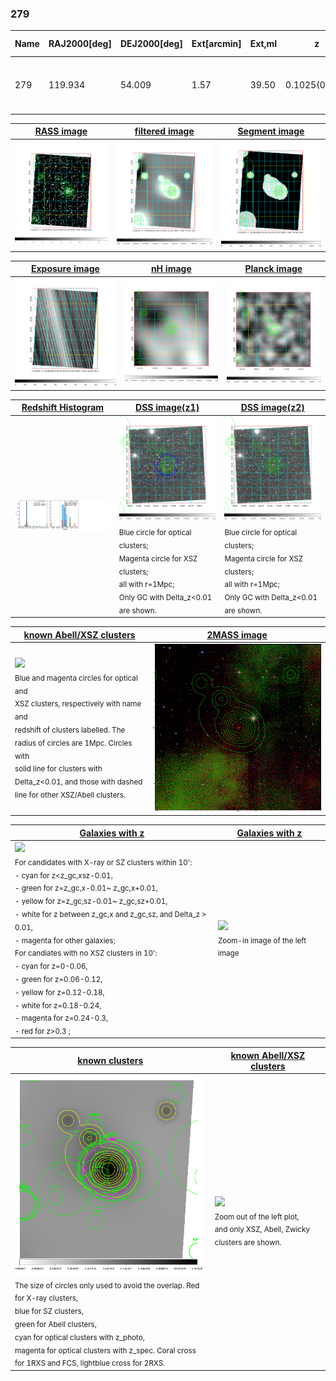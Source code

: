 <div STYLE="page-break-after: always;"></div>

### 279

|Name|RAJ2000[deg]|DEJ2000[deg] |Ext[arcmin]| Ext,ml | z | z_src| C|GC(XSZ,Delta_z<0.01)| GC(OPT,Delta_z<0.01)|GC| R_sig[arcmin] | R500[arcmin] | R500[Mpc]| CRsig[c/s] | CR500[c/s] |L500[1E44 erg/s]|F500[1E-12 erg/s/cm^2]| M500[1E14 Msun]|Tx[keV]|Cnt_sig|Beta|Rc[arcmin]|Comment|Alias|
|---|---|---|---|---|---|------|---|--------|---------|----------|---|---|---|---|---|---|---|---|---|---|---|---|---|---|
|279| 119.934| 54.009| 1.57| 39.50| 0.1025(0.005)| z1, z_xsz| B| F20, MCXC, SPI| N, RM, W, Zw| C, F20, MCXC, N, SPI, W| 11.725| 8.278| 0.936| 0.244(0.034)| 0.233(0.032)| 1.175(0.095)| 4.398(0.356)| 2.58(0.10)| 3.96(0.10)| 101.7| 0.618(-0.072+0.114)| 2.273(-0.695+0.877)| -| k129|

|[RASS image](../image/279/279_img.pdf)|[filtered image](../image/279/279_fil.pdf)|[Segment image](../image/279/279_seg.pdf)|
|-------------------|--------------------|-------------------|
| <img src="../image/279/279_img.png" width="300">  | <img src="../image/279/279_fil.png" width="300">   | <img src="../image/279/279_seg.png" width="300">  |

|[Exposure image](../image/279/279_mex.pdf)| [nH image](../image/279/279_nh.pdf)| [Planck image](../image/279/279_p.pdf)|
|-------------------|--------------------|-------------------|
|<img src="../image/279/279_mex.png" width="300">   | <img src="../image/279/279_nh.png" width="300">    | <img src="../image/279/279_p.png" width="300"> |

|[Redshift Histogram](../image/279/279_zg.pdf) | [DSS image(z1)](../image/279/279_dss_z1.pdf)      |  [DSS image(z2)](../image/279/279_dss_z2.pdf)    |
|-------------------|--------------------|-------------------|
|<img src="../image/279/279_zg.png" width="300"> |<img src="../image/279/279_dss_z1.png" width="300"> <sub><br>Blue circle for optical clusters; <br>Magenta circle for XSZ clusters; <br>all with r=1Mpc; <br>Only GC with Delta_z<0.01 are shown. </sub>| <img src="../image/279/279_dss_z2.png" width="300"><sub><br>Blue circle for optical clusters; <br>Magenta circle for XSZ clusters; <br>all with r=1Mpc; <br>Only GC with Delta_z<0.01 are shown. </sub> |

|[known Abell/XSZ clusters](../image/279/279_m.pdf) | [2MASS image](../image/279/279_2mass.pdf)      |
|-------------------|-------------------|
|<img src=../image/279/279_m.png width="300"> <br><sub>Blue and magenta circles for optical and <br>XSZ clusters, respectively with name and <br>redshift of clusters labelled. The <br>radius of circles are 1Mpc. Circles with <br>solid line for clusters with <br>Delta_z<0.01, and those with dashed <br>line for other XSZ/Abell clusters.        </sub>|<img src="../image/279/279_2mass.png" width="300">  |

|[Galaxies with z](../image/279/279_opt_ned.pdf) |[Galaxies with z](../image/279/279_opt_ned_zoom.pdf) |
|-------------------|-------------------|
| <img src=../image/279/279_opt_ned.png width="300"> <br><sub> For candidates with X-ray or SZ clusters within 10': <br> - cyan for z<z_gc,xsz-0.01, <br> - green for z=z_gc,x-0.01~ z_gc,x+0.01, <br> - yellow for z=z_gc,sz-0.01~ z_gc,sz+0.01, <br> - white for z between z_gc,x and z_gc,sz, and Delta_z > 0.01, <br> - magenta for other galaxies; <br>For candiates with no XSZ clusters in 10': <br> - cyan for z=0-0.06, <br> - green for z=0.06-0.12, <br> - yellow for z=0.12-0.18, <br> - white for z=0.18-0.24, <br> - magenta for z=0.24-0.3, <br> - red for z>0.3 ;  </sub>|<img src=../image/279/279_opt_ned_zoom.png width="300">  <br><sub> Zoom-in image of the left image</sub>|

|[known clusters](../image/279/279_gc.pdf) |[known Abell/XSZ clusters](../image/279/279_gc_large.pdf) |
|-------------------|-------------------|
| <img src=../image/279/279_gc.png width="300"> <br><sub> The size of circles only used to avoid the overlap. Red for X-ray clusters, <br> blue for SZ clusters, <br> green for Abell clusters, <br> cyan for optical clusters with z_photo, <br> magenta for optical clusters with z_spec. Coral cross for 1RXS and FCS, lightblue cross for 2RXS. </sub>|<img src=../image/279/279_gc_large.png width="300"> <br><sub> Zoom out of the left plot, <br> and only XSZ, Abell, Zwicky clusters are shown. </sub> |



